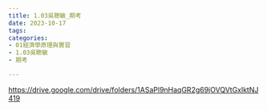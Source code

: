 ```yaml
---
title: 1.03吳聰敏_期考
date: 2023-10-17
tags: 
categories:
- 01經濟學原理與實習
- 1.03吳聰敏
- 期考

---
```

https://drive.google.com/drive/folders/1ASaPl9nHaqGR2g69jOVQVtGxlktNJ419
